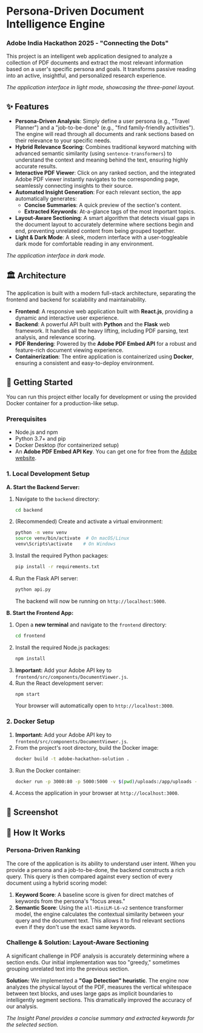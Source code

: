 # Persona-Driven Document Intelligence Engine

### Adobe India Hackathon 2025 - "Connecting the Dots"

This project is an intelligent web application designed to analyze a collection of PDF documents and extract the most relevant information based on a user's specific persona and goals. It transforms passive reading into an active, insightful, and personalized research experience.

*The application interface in light mode, showcasing the three-panel layout.*

## ✨ Features

* **Persona-Driven Analysis**: Simply define a user persona (e.g., "Travel Planner") and a "job-to-be-done" (e.g., "find family-friendly activities"). The engine will read through all documents and rank sections based on their relevance to your specific needs.
* **Hybrid Relevance Scoring**: Combines traditional keyword matching with advanced semantic similarity (using `sentence-transformers`) to understand the context and meaning behind the text, ensuring highly accurate results.
* **Interactive PDF Viewer**: Click on any ranked section, and the integrated Adobe PDF viewer instantly navigates to the corresponding page, seamlessly connecting insights to their source.
* **Automated Insight Generation**: For each relevant section, the app automatically generates:
    * **Concise Summaries**: A quick preview of the section's content.
    * **Extracted Keywords**: At-a-glance tags of the most important topics.
* **Layout-Aware Sectioning**: A smart algorithm that detects visual gaps in the document layout to accurately determine where sections begin and end, preventing unrelated content from being grouped together.
* **Light & Dark Mode**: A sleek, modern interface with a user-toggleable dark mode for comfortable reading in any environment.

*The application interface in dark mode.*

## 🏛️ Architecture

The application is built with a modern full-stack architecture, separating the frontend and backend for scalability and maintainability.

* **Frontend**: A responsive web application built with **React.js**, providing a dynamic and interactive user experience.
* **Backend**: A powerful API built with **Python** and the **Flask** web framework. It handles all the heavy lifting, including PDF parsing, text analysis, and relevance scoring.
* **PDF Rendering**: Powered by the **Adobe PDF Embed API** for a robust and feature-rich document viewing experience.
* **Containerization**: The entire application is containerized using **Docker**, ensuring a consistent and easy-to-deploy environment.

## 🚀 Getting Started

You can run this project either locally for development or using the provided Docker container for a production-like setup.

### Prerequisites

* Node.js and npm
* Python 3.7+ and pip
* Docker Desktop (for containerized setup)
* An **Adobe PDF Embed API Key**. You can get one for free from the [Adobe website](https://www.adobe.io/document-services/apis/pdf-embed/).

### 1. Local Development Setup

**A. Start the Backend Server:**

1.  Navigate to the `backend` directory:
    ```bash
    cd backend
    ```
2.  (Recommended) Create and activate a virtual environment:
    ```bash
    python -m venv venv
    source venv/bin/activate  # On macOS/Linux
    venv\Scripts\activate    # On Windows
    ```
3.  Install the required Python packages:
    ```bash
    pip install -r requirements.txt
    ```
4.  Run the Flask API server:
    ```bash
    python api.py
    ```
    The backend will now be running on `http://localhost:5000`.

**B. Start the Frontend App:**

1.  Open a **new terminal** and navigate to the `frontend` directory:
    ```bash
    cd frontend
    ```
2.  Install the required Node.js packages:
    ```bash
    npm install
    ```
3.  **Important:** Add your Adobe API key to `frontend/src/components/DocumentViewer.js`.
4.  Run the React development server:
    ```bash
    npm start
    ```
    Your browser will automatically open to `http://localhost:3000`.

### 2. Docker Setup

1.  **Important:** Add your Adobe API key to `frontend/src/components/DocumentViewer.js`.
2.  From the project's root directory, build the Docker image:
    ```bash
    docker build -t adobe-hackathon-solution .
    ```
3.  Run the Docker container:
    ```bash
    docker run -p 3000:80 -p 5000:5000 -v $(pwd)/uploads:/app/uploads -v $(pwd)/output:/app/output adobe-hackathon-solution
    ```
4.  Access the application in your browser at `http://localhost:3000`.

## 📸 Screenshot

## 🧠 How It Works

### Persona-Driven Ranking

The core of the application is its ability to understand user intent. When you provide a persona and a job-to-be-done, the backend constructs a rich query. This query is then compared against every section of every document using a hybrid scoring model:

1.  **Keyword Score**: A baseline score is given for direct matches of keywords from the persona's "focus areas."
2.  **Semantic Score**: Using the `all-MiniLM-L6-v2` sentence transformer model, the engine calculates the contextual similarity between your query and the document text. This allows it to find relevant sections even if they don't use the exact same keywords.

### Challenge & Solution: Layout-Aware Sectioning

A significant challenge in PDF analysis is accurately determining where a section ends. Our initial implementation was too "greedy," sometimes grouping unrelated text into the previous section.

**Solution:** We implemented a **"Gap Detection" heuristic**. The engine now analyzes the physical layout of the PDF, measures the vertical whitespace between text blocks, and uses large gaps as implicit boundaries to intelligently segment sections. This dramatically improved the accuracy of our analysis.

*The Insight Panel provides a concise summary and extracted keywords for the selected section.*

